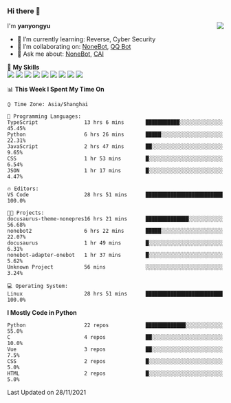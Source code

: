 ### Hi there 👋

<a href="#">
  <img align="right" src="https://github-readme-stats.vercel.app/api?username=yanyongyu&count_private=true&show_icons=true&bg_color=15,f2f7fd,E0EAFC" />
</a>

I'm **yanyongyu**

- 🌱 I’m currently learning: Reverse, Cyber Security
- 👯 I’m collaborating on: [NoneBot](https://github.com/nonebot), [QQ Bot](https://github.com/Mrs4s/go-cqhttp)
- 💬 Ask me about: [NoneBot](https://github.com/nonebot), [CAI](https://github.com/cscs181/CAI)

🌟 **My Skills**  
![](https://img.shields.io/badge/-Python-3e74a2?style=flat-square&logo=Python&logoColor=fff)
![](https://img.shields.io/badge/-Node.js-339933?style=flat-square&logo=Node.js&logoColor=fff)
![](https://img.shields.io/badge/-Vue-4fc08d?style=flat-square&logo=Vue.js&logoColor=fff)
![](https://img.shields.io/badge/-React-2d98ce?style=flat-square&logo=React&logoColor=fff)
![](https://img.shields.io/badge/-Docker-2496ED?style=flat-square&logo=Docker&logoColor=fff)
![](https://img.shields.io/badge/-Linux-000000?style=flat-square&logo=Linux&logoColor=fff)
![](https://img.shields.io/badge/-MySQL-4479A1?style=flat-square&logo=MySQL&logoColor=fff)
![](https://img.shields.io/badge/-Redis-DC382D?style=flat-square&logo=Redis&logoColor=fff)
![](https://img.shields.io/badge/-MongoDB-47A248?style=flat-square&logo=MongoDB&logoColor=fff)

<!--START_SECTION:waka-->
📊 **This Week I Spent My Time On** 

```text
⌚︎ Time Zone: Asia/Shanghai

💬 Programming Languages: 
TypeScript               13 hrs 6 mins       ███████████░░░░░░░░░░░░░░   45.45% 
Python                   6 hrs 26 mins       █████░░░░░░░░░░░░░░░░░░░░   22.31% 
JavaScript               2 hrs 47 mins       ██░░░░░░░░░░░░░░░░░░░░░░░   9.65% 
CSS                      1 hr 53 mins        █░░░░░░░░░░░░░░░░░░░░░░░░   6.54% 
JSON                     1 hr 17 mins        █░░░░░░░░░░░░░░░░░░░░░░░░   4.47%

🔥 Editors: 
VS Code                  28 hrs 51 mins      █████████████████████████   100.0%

🐱‍💻 Projects: 
docusaurus-theme-nonepres16 hrs 21 mins      ██████████████░░░░░░░░░░░   56.68% 
nonebot2                 6 hrs 22 mins       █████░░░░░░░░░░░░░░░░░░░░   22.07% 
docusaurus               1 hr 49 mins        █░░░░░░░░░░░░░░░░░░░░░░░░   6.31% 
nonebot-adapter-onebot   1 hr 37 mins        █░░░░░░░░░░░░░░░░░░░░░░░░   5.62% 
Unknown Project          56 mins             ░░░░░░░░░░░░░░░░░░░░░░░░░   3.24%

💻 Operating System: 
Linux                    28 hrs 51 mins      █████████████████████████   100.0%

```

**I Mostly Code in Python** 

```text
Python                   22 repos            █████████████░░░░░░░░░░░░   55.0% 
C                        4 repos             ██░░░░░░░░░░░░░░░░░░░░░░░   10.0% 
Vue                      3 repos             ██░░░░░░░░░░░░░░░░░░░░░░░   7.5% 
CSS                      2 repos             █░░░░░░░░░░░░░░░░░░░░░░░░   5.0% 
HTML                     2 repos             █░░░░░░░░░░░░░░░░░░░░░░░░   5.0%

```



 Last Updated on 28/11/2021
<!--END_SECTION:waka-->
